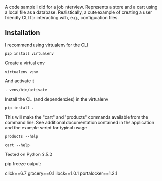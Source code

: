 A code sample I did for a job interview. Represents a store and a cart using a
local file as a database. Realistically, a cute example of creating a user 
friendly CLI for interacting with, e.g., configuration files.

## Installation

I recommend using virtualenv for the CLI

```pip install virtualenv```

Create a virtual env 

```virtualenv venv```

And activate it

```. venv/bin/activate```

Install the CLI (and dependencies) in the virtualenv

```pip install .```

This will make the "cart" and "products" commands available from the command 
line. See additional documentation contained in the application and the 
example script for typical usage.

```products --help```

```cart --help```

Tested on Python 3.5.2

pip freeze output:

click==6.7
grocery==0.1
ilock==1.0.1
portalocker==1.2.1


